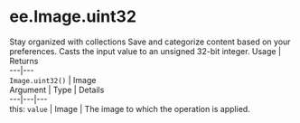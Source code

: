  
#  ee.Image.uint32
Stay organized with collections  Save and categorize content based on your preferences. 
Casts the input value to an unsigned 32-bit integer. Usage | Returns  
---|---  
`Image.uint32()` | Image  
Argument | Type | Details  
---|---|---  
this: `value` | Image | The image to which the operation is applied.  
